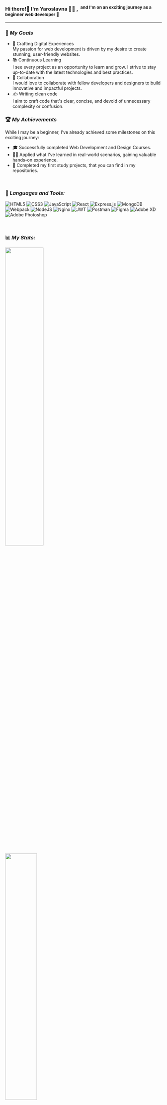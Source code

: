 ### Hi there!👋 I'm Yaroslavna 👩‍💻 , &nbsp;<sup>and I'm on an exciting journey as a beginner web developer 🐣</sup>
---

### 🎯 ***My Goals***
<ul>
<li>🌟 Crafting Digital Experiences</li>
  My passion for web development is driven by my desire to create stunning, user-friendly websites.
<li>📚 Continuous Learning</li>
  I see every project as an opportunity to learn and grow. I strive to stay up-to-date with the latest technologies and best practices.
<li>👥 Collaboration</li>
  I would love to collaborate with fellow developers and designers to build innovative and impactful projects.
<li>✍️ Writing clean code</li>
  I aim to craft code that's clear, concise, and devoid of unnecessary complexity or confusion.
</ul>

### 🏆 ***My Achievements***

While I may be a beginner, I've already achieved some milestones on this exciting journey:

<ul>
<li>🎓 Successfully completed Web Development and Design Courses.</li>
<li>👩‍💻 Applied what I've learned in real-world scenarios, gaining valuable hands-on experience.</li>
<li>🦾 Completed my first study projects, that you can find in my repositories.</li>
</ul>

<br />

### 🧰 ***Languages and Tools:***
![HTML5](https://img.shields.io/badge/html5-%23E34F26.svg?style=for-the-badge&logo=html5&logoColor=white)
![CSS3](https://img.shields.io/badge/css3-%231572B6.svg?style=for-the-badge&logo=css3&logoColor=white)
![JavaScript](https://img.shields.io/badge/javascript-%23323330.svg?style=for-the-badge&logo=javascript&logoColor=%23F7DF1E)
![React](https://img.shields.io/badge/react-%2320232a.svg?style=for-the-badge&logo=react&logoColor=%2361DAFB)
![Express.js](https://img.shields.io/badge/express.js-%23404d59.svg?style=for-the-badge&logo=express&logoColor=%2361DAFB)
![MongoDB](https://img.shields.io/badge/MongoDB-%234ea94b.svg?style=for-the-badge&logo=mongodb&logoColor=white)
![Webpack](https://img.shields.io/badge/webpack-%238DD6F9.svg?style=for-the-badge&logo=webpack&logoColor=black)
![NodeJS](https://img.shields.io/badge/node.js-6DA55F?style=for-the-badge&logo=node.js&logoColor=white)
![Nginx](https://img.shields.io/badge/nginx-%23009639.svg?style=for-the-badge&logo=nginx&logoColor=white)
![JWT](https://img.shields.io/badge/JWT-black?style=for-the-badge&logo=JSON%20web%20tokens)
![Postman](https://img.shields.io/badge/Postman-FF6C37?style=for-the-badge&logo=postman&logoColor=white)
![Figma](https://img.shields.io/badge/figma-%23F24E1E.svg?style=for-the-badge&logo=figma&logoColor=white)
![Adobe XD](https://img.shields.io/badge/Adobe%20XD-470137?style=for-the-badge&logo=Adobe%20XD&logoColor=#FF61F6)
![Adobe Photoshop](https://img.shields.io/badge/adobe%20photoshop-%2331A8FF.svg?style=for-the-badge&logo=adobe%20photoshop&logoColor=white)

<br />

### 📊 ***My Stats:***
<p>
<img width="49.5%" src="https://www.codewars.com/users/yakuptsova/badges/small">
</p>
<p>
<img width="45%" src="https://github-readme-stats.vercel.app/api/top-langs/?username=ykuptsova&theme=vue">
</p>

<br />

Thank you for stopping by and getting to know me! 🤗
